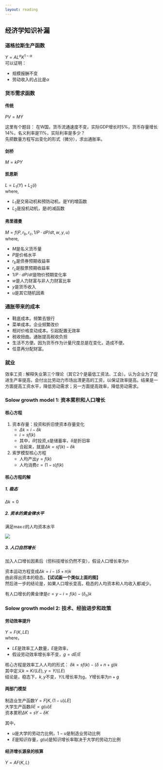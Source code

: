 ```yaml
---
layout: reading
---
```



## 经济学知识补漏
### 道格拉斯生产函数
$Y=AL^\alpha K^{1-\alpha}$  
可以证明：
- 规模报酬不变
- 劳动收入的占比是$\alpha$



### 货币需求函数

#### 传统
$PV=MY$

这里有个题目：
在W国，货币流通速度不变，实际GDP增长时5%，货币存量增长14%，名义利率是11%，实际利率是多少？  
先把数量方程写出变化的形式（微分），求出通胀率。  



#### 剑桥
$M=kPY$
#### 凯恩斯
$L=L_1(Y)+L_2(i)$  
where,
- $L_1$是交易动机和预防动机，是Y的增函数
- $L_2$是投机动机，是i的减函数


#### 弗里德曼
$M=f(P,r_b,r_c,1/P \cdot dP/dt,w,y,u)$  
where,  
- $M$是名义货币量
- $P$是价格水平
- $r_b$是债券预期收益率
- $r_c$是股票预期收益率
- $1/P \cdot dP/dt$是物价预期变化率
- $w$是人力财富与非人力财富比率
- $y$是货币收入
- $u$是其它随机因素

### 通胀带来的成本
- 鞋底成本。频繁去银行
- 菜单成本。企业频繁改价
- 相对价格变动成本。引起配置无效率
- 税收扭曲。通胀提高税收负担
- 生活不方便。因为货币作为计量尺度总是在变化，造成不便。
- 任意再分配财富。


### 就业

效率工资
:    解释失业第三个理论（其它2个是最低工资法、工会）。认为企业为了促进生产率提高，会付出比劳动力市场出清更高的工资，以保证效率提高。结果是一方面提高工资水平，降低劳动需求；另一方面提高效率，降低劳动需求。


### Solow growth model 1: 资本累积和人口增长

#### 核心方程
1. 资本存量：投资和折旧使资本存量变化  
    - $\Delta k=i-\delta k$
    - $i=sf(k)$
    - 其中，$i$时投资,$s$是储蓄率，$\delta$是折旧率
    - 合起来，就是$\Delta k=sf(k)-\delta k$
2. 索罗模型核心方程
    - 人均产出$y=f(k)$
    - 人均消费$c=(1-s)f(k)$


#### 核心方程的解
##### 1. 稳态
$\Delta k=0$  



##### 2. 资本的黄金律水平
满足$\max c$的人均资本水平

![](http://www.guofei.site/pictures_for_blog/economics/tmp3.jpg)

##### 3. 人口自然增长
加入人口增长因素后（但科技增长仍然不变），假设人口增长率为$n$  

资本运动方程变成$\Delta k=i-(\delta+n) k$  
由此得出资本的稳态。**【试试画一个类似上面的图】**  
然后进一步的结论是，如果人口增长变高，稳态的人均资本和人均收入都减少。

有人口增长的黄金律是$c=y-i=f(k)-(\delta_n)k$


### Solow growth model 2: 技术、经验进步和政策
#### 劳动效率提升
$Y=F(K,LE)$  
where，  
- $LE$是效率工人数量，$E$是效率，
- 假设劳动效率增长率不变，$g=dE/E$

核心方程是效率工人人均的形式：
$\delta k=sf(k)-(\delta +n+g)k$  
其中定义$k=K/(LE),y=Y/(LE)$  
结论是，稳态下，$k,y$不变，$Y/L$增长率为g，$Y$增长率为$n+g$

#### 两部门模型
制造业生产函数$Y=F[K,(1-u)LE]$  
大学生产函数$\delta E=g(u)E$  
资本累积$\Delta K=sY-\delta K$  

其中，  
- $u$是大学的劳动力比例，$1-u$是制造业劳动比例
- $E$是知识存量，$g(u)$是知识增长率取决于大学的劳动力比例

#### 经济增长源泉的核算
$Y=AF(K,L)$
